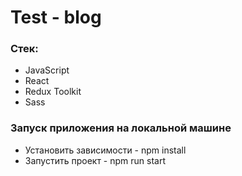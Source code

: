 # Test - blog

### Стек:

- JavaScript
- React
- Redux Toolkit
- Sass

### Запуск приложения на локальной машине
- Установить зависимости - npm install
- Запустить проект - npm run start
